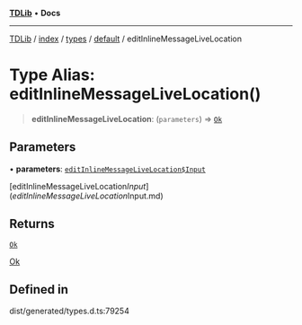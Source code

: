 [**TDLib**](../../../../../../README.md) • **Docs**

***

[TDLib](../../../../../../modules.md) / [index](../../../../../README.md) / [types](../../../README.md) / [default](../README.md) / editInlineMessageLiveLocation

# Type Alias: editInlineMessageLiveLocation()

> **editInlineMessageLiveLocation**: (`parameters`) => [`Ok`](Ok.md)

## Parameters

• **parameters**: [`editInlineMessageLiveLocation$Input`](editInlineMessageLiveLocation$Input.md)

[editInlineMessageLiveLocation$Input](editInlineMessageLiveLocation$Input.md)

## Returns

[`Ok`](Ok.md)

[Ok](Ok.md)

## Defined in

dist/generated/types.d.ts:79254
